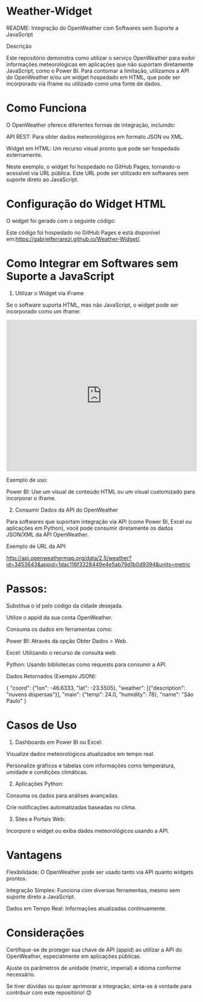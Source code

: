 # Weather-Widget

README: Integração do OpenWeather com Softwares sem Suporte a JavaScript

Descrição

Este repositório demonstra como utilizar o serviço OpenWeather para exibir informações meteorológicas em aplicações que não suportam diretamente JavaScript, como o Power BI. Para contornar a limitação, utilizamos a API do OpenWeather e/ou um widget hospedado em HTML, que pode ser incorporado via iframe ou utilizado como uma fonte de dados.

# Como Funciona

O OpenWeather oferece diferentes formas de integração, incluindo:

API REST: Para obter dados meteorológicos em formato JSON ou XML.

Widget em HTML: Um recurso visual pronto que pode ser hospedado externamente.

Neste exemplo, o widget foi hospedado no GitHub Pages, tornando-o acessível via URL pública. Este URL pode ser utilizado em softwares sem suporte direto ao JavaScript.

# Configuração do Widget HTML

O widget foi gerado com o seguinte código:

<div id="openweathermap-widget-21"></div>
<script src='//openweathermap.org/themes/openweathermap/assets/vendor/owm/js/d3.min.js'></script>
<script>
    window.myWidgetParam ? window.myWidgetParam : window.myWidgetParam = [];
    window.myWidgetParam.push({
        id: 21,
        cityid: '3453643',
        appid: '1dac116f3328449e4e5ab79d1b0d9394',
        units: 'metric',
        containerid: 'openweathermap-widget-21',
    });
    (function() {
        var script = document.createElement('script');
        script.async = true;
        script.charset = "utf-8";
        script.src = "//openweathermap.org/themes/openweathermap/assets/vendor/owm/js/weather-widget-generator.js";
        var s = document.getElementsByTagName('script')[0];
        s.parentNode.insertBefore(script, s);
    })();
</script>


Este código foi hospedado no GitHub Pages e está disponível em:https://gabrielferrarezi.github.io/Weather-Widget/.

# Como Integrar em Softwares sem Suporte a JavaScript

 1. Utilizar o Widget via iFrame

Se o software suporta HTML, mas não JavaScript, o widget pode ser incorporado como um iframe:

<iframe src="https://gabrielferrarezi.github.io/Weather-Widget/" width="100%" height="400px" frameborder="0"></iframe>

Exemplo de uso:

Power BI: Use um visual de conteúdo HTML ou um visual customizado para incorporar o iframe.

 2. Consumir Dados da API do OpenWeather

Para softwares que suportam integração via API (como Power BI, Excel ou aplicações em Python), você pode consumir diretamente os dados JSON/XML da API OpenWeather.

Exemplo de URL da API:

http://api.openweathermap.org/data/2.5/weather?id=3453643&appid=1dac116f3328449e4e5ab79d1b0d9394&units=metric

# Passos:

Substitua o id pelo código da cidade desejada.

Utilize o appid da sua conta OpenWeather.

Consuma os dados em ferramentas como:

Power BI: Através da opção Obter Dados > Web.

Excel: Utilizando o recurso de consulta web.

Python: Usando bibliotecas como requests para consumir a API.

Dados Retornados (Exemplo JSON):

{
    "coord": {"lon": -46.6333, "lat": -23.5505},
    "weather": [{"description": "nuvens dispersas"}],
    "main": {"temp": 24.0, "humidity": 78},
    "name": "São Paulo"
}

# Casos de Uso

 1. Dashboards em Power BI ou Excel:

Visualize dados meteorológicos atualizados em tempo real.

Personalize gráficos e tabelas com informações como temperatura, umidade e condições climáticas.

 2. Aplicações Python:

Consuma os dados para análises avançadas.

Crie notificações automatizadas baseadas no clima.

 3. Sites e Portais Web:

Incorpore o widget ou exiba dados meteorológicos usando a API.

# Vantagens

Flexibilidade: O OpenWeather pode ser usado tanto via API quanto widgets prontos.

Integração Simples: Funciona com diversas ferramentas, mesmo sem suporte direto a JavaScript.

Dados em Tempo Real: Informações atualizadas continuamente.

# Considerações

Certifique-se de proteger sua chave de API (appid) ao utilizar a API do OpenWeather, especialmente em aplicações públicas.

Ajuste os parâmetros de unidade (metric, imperial) e idioma conforme necessário.

Se tiver dúvidas ou quiser aprimorar a integração, sinta-se à vontade para contribuir com este repositório! 😊
